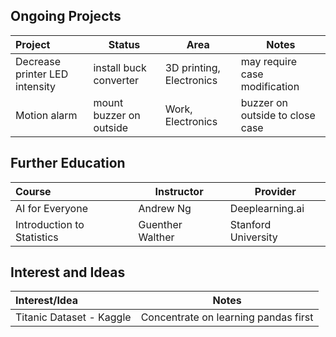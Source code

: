 ## Ongoing Projects

| Project                        | Status                  | Area                     | Notes                           |
| :----------------------------- | ----------------------- | ------------------------ | ------------------------------- |
| Decrease printer LED intensity | install buck converter  | 3D printing, Electronics | may require case modification   |
| Motion alarm                   | mount buzzer on outside | Work, Electronics        | buzzer on outside to close case |

## Further Education

| Course                     | Instructor       | Provider            |
| :------------------------- | ---------------- | ------------------- |
| AI for Everyone            | Andrew Ng        | Deeplearning.ai     |
| Introduction to Statistics | Guenther Walther | Stanford University |

## Interest and Ideas

| Interest/Idea              | Notes                                      |
| :------------------------- | ------------------------------------------ |
| Titanic Dataset - Kaggle   | Concentrate on learning pandas first       |
